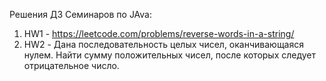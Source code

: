 Решения ДЗ Семинаров по JAva:
1. HW1 - https://leetcode.com/problems/reverse-words-in-a-string/
2. HW2 - Дана последовательность целых чисел, оканчивающаяся нулем. Найти сумму положительных чисел, после которых следует отрицательное число.
